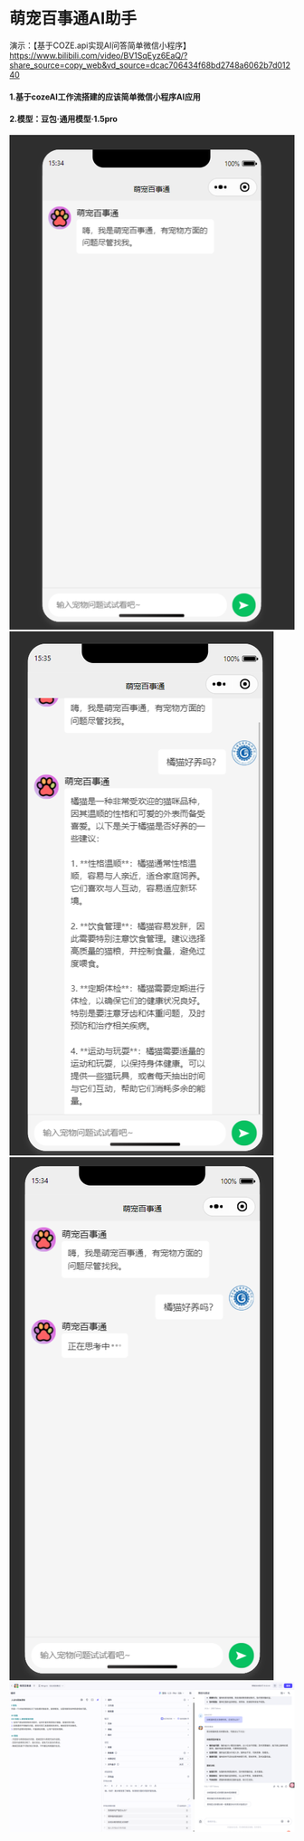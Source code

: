 # 萌宠百事通AI助手

演示：【基于COZE.api实现AI问答简单微信小程序】 https://www.bilibili.com/video/BV1SqEyz6EaQ/?share_source=copy_web&vd_source=dcac706434f68bd2748a6062b7d01240

#### 1.基于cozeAI工作流搭建的应该简单微信小程序AI应用

#### 2.模型：豆包·通用模型·1.5pro

![图片1](https://github.com/Lyles2163/wx_Pet-Encyclopedia/raw/main/images/MDPicture/image-20250515153425272.png )![图片2](https://github.com/Lyles2163/wx_Pet-Encyclopedia/raw/main/images/MDPicture/image-20250515153518176.png )![图片3](https://github.com/Lyles2163/wx_Pet-Encyclopedia/raw/main/images/MDPicture/image-20250515153455346.png )![图片4](https://github.com/Lyles2163/wx_Pet-Encyclopedia/raw/main/images/MDPicture/image-20250515153241297.png )